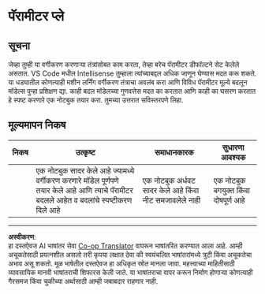 <!--
CO_OP_TRANSLATOR_METADATA:
{
  "original_hash": "58dfdaf79fb73f7d34b22bdbacf57329",
  "translation_date": "2025-08-29T17:56:23+00:00",
  "source_file": "4-Classification/3-Classifiers-2/assignment.md",
  "language_code": "mr"
}
-->
# पॅरामीटर प्ले

## सूचना

जेव्हा तुम्ही या वर्गीकरण करणाऱ्या तंत्रांसोबत काम करता, तेव्हा बरेच पॅरामीटर डीफॉल्टने सेट केलेले असतात. VS Code मधील Intellisense तुम्हाला त्यांच्याबद्दल अधिक जाणून घेण्यास मदत करू शकते. या धड्यातील कोणत्याही मशीन लर्निंग वर्गीकरण तंत्राचा अवलंब करा आणि विविध पॅरामीटर मूल्ये बदलून मॉडेल्स पुन्हा प्रशिक्षण द्या. काही बदल मॉडेलच्या गुणवत्तेस मदत का करतात आणि काही का घसरण करतात हे स्पष्ट करणारे एक नोटबुक तयार करा. तुमच्या उत्तरात सविस्तरपणे लिहा.

## मूल्यमापन निकष

| निकष      | उत्कृष्ट                                                                                                              | समाधानकारक                                         | सुधारणा आवश्यक                  |
| --------- | --------------------------------------------------------------------------------------------------------------------- | ------------------------------------------------- | ------------------------------- |
|           | एक नोटबुक सादर केले आहे ज्यामध्ये वर्गीकरण करणारे मॉडेल पूर्णपणे तयार केले आहे आणि त्याचे पॅरामीटर बदलले आहेत व बदलांचे स्पष्टीकरण दिले आहे | एक नोटबुक अर्धवट सादर केले आहे किंवा नीट समजावलेले नाही | एक नोटबुक बगयुक्त किंवा दोषपूर्ण आहे |

---

**अस्वीकरण**:  
हा दस्तऐवज AI भाषांतर सेवा [Co-op Translator](https://github.com/Azure/co-op-translator) वापरून भाषांतरित करण्यात आला आहे. आम्ही अचूकतेसाठी प्रयत्नशील असलो तरी कृपया लक्षात ठेवा की स्वयंचलित भाषांतरांमध्ये त्रुटी किंवा अचूकतेचा अभाव असू शकतो. मूळ भाषेतील दस्तऐवज हा अधिकृत स्रोत मानला जावा. महत्त्वाच्या माहितीसाठी व्यावसायिक मानवी भाषांतराची शिफारस केली जाते. या भाषांतराचा वापर करून निर्माण होणाऱ्या कोणत्याही गैरसमज किंवा चुकीच्या अर्थासाठी आम्ही जबाबदार राहणार नाही.